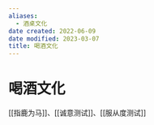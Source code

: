 ```yaml
---
aliases:
  - 酒桌文化
date created: 2022-06-09
date modified: 2023-03-07
title: 喝酒文化
---
```


# 喝酒文化

[[指鹿为马]]、[[诚意测试]]、[[服从度测试]]
